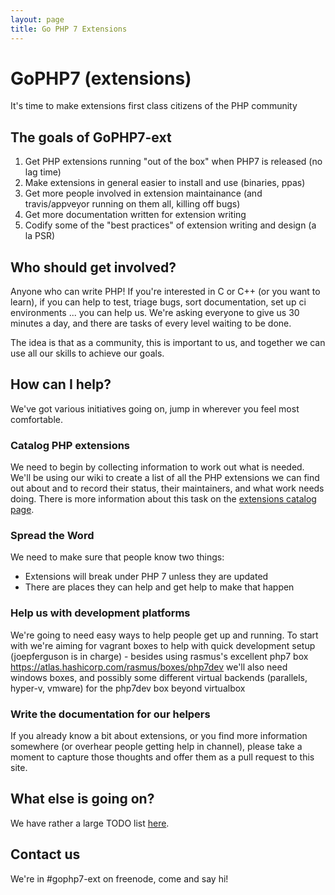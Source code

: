 ```yaml
---
layout: page
title: Go PHP 7 Extensions
---
```


# GoPHP7 (extensions)

It's time to make extensions first class citizens of the PHP community
 
## The goals of GoPHP7-ext

 1. Get PHP extensions running "out of the box" when PHP7 is released (no lag time)
 2. Make extensions in general easier to install and use (binaries, ppas)
 3. Get more people involved in extension maintainance (and travis/appveyor running on them all, killing off bugs)
 4. Get more documentation written for extension writing
 5. Codify some of the "best practices" of extension writing and design (a la PSR)
  
## Who should get involved?

Anyone who can write PHP!  If you're interested in C or C++ (or you want to learn), if you can help to test, triage bugs, sort documentation, set up ci environments ... you can help us.  We're asking everyone to give us 30 minutes a day, and there are tasks of every level waiting to be done.

The idea is that as a community, this is important to us, and together we can use all our skills to achieve our goals.

## How can I help?

We've got various initiatives going on, jump in wherever you feel most comfortable.

### Catalog PHP extensions

We need to begin by collecting information to work out what is needed.  We'll be using our wiki to create a list of all the PHP extensions we can find out about and to record their status, their maintainers, and what work needs doing.  There is more information about this task on the [extensions catalog page](extensions-catalog.html).

### Spread the Word

We need to make sure that people know two things:

 * Extensions will break under PHP 7 unless they are updated
 * There are places they can help and get help to make that happen

### Help us with development platforms

We're going to need easy ways to help people get up and running.  To start with we're aiming for vagrant boxes to help with quick development setup (joepferguson is in charge) - besides using rasmus's excellent php7 box <https://atlas.hashicorp.com/rasmus/boxes/php7dev> we'll also need windows boxes, and possibly some different virtual backends (parallels, hyper-v, vmware) for the php7dev box beyond virtualbox

### Write the documentation for our helpers

If you already know a bit about extensions, or you find more information somewhere (or overhear people getting help in channel), please take a moment to capture those thoughts and offer them as a pull request to this site.

## What else is going on?

We have rather a large TODO list [here](todo.html).

## Contact us

We're in #gophp7-ext on freenode, come and say hi!
